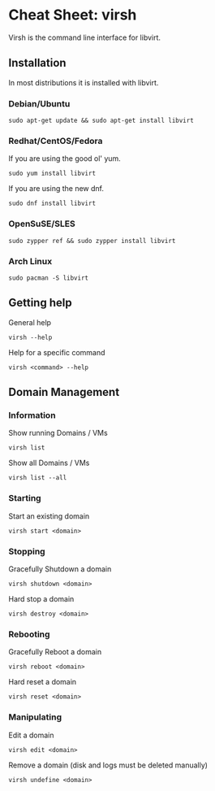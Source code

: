 # Cheat Sheet: virsh

Virsh is the command line interface for libvirt.

## Installation

In most distributions it is installed with libvirt.

### Debian/Ubuntu

```
sudo apt-get update && sudo apt-get install libvirt
```

### Redhat/CentOS/Fedora

If you are using the good ol' yum.

```
sudo yum install libvirt
```

If you are using the new dnf.

```
sudo dnf install libvirt
```

### OpenSuSE/SLES

```
sudo zypper ref && sudo zypper install libvirt
```

### Arch Linux

```
sudo pacman -S libvirt
```

## Getting help

General help

```
virsh --help
```

Help for a specific command

```
virsh <command> --help
```

## Domain Management

### Information

Show running Domains / VMs

```
virsh list
```

Show all Domains / VMs

```
virsh list --all
```

### Starting

Start an existing domain

```
virsh start <domain>
```

### Stopping

Gracefully Shutdown a domain

```
virsh shutdown <domain>
```

Hard stop a domain

```
virsh destroy <domain>
```

### Rebooting

Gracefully Reboot a domain

```
virsh reboot <domain>
```

Hard reset a domain

```
virsh reset <domain>
```

### Manipulating

Edit a domain

```
virsh edit <domain>
```

Remove a domain (disk and logs must be deleted manually)

```
virsh undefine <domain>
```

